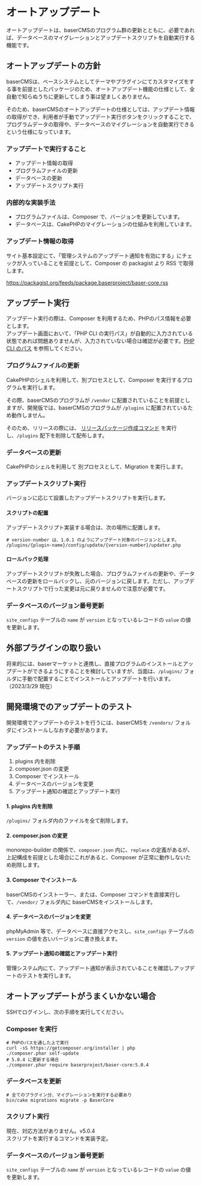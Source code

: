 # オートアップデート

オートアップデートは、baserCMSのプログラム群の更新とともに、必要であれば、データベースのマイグレーションとアップデートスクリプトを自動実行する機能です。

## オートアップデートの方針
baserCMSは、ベースシステムとしてテーマやプラグインにてカスタマイズをする事を前提としたパッケージのため、オートアップデート機能の仕様として、全自動で知らぬうちに更新してしまう事は望ましくありません。

そのため、baserCMSのオートアップデートの仕様としては、アップデート情報の取得ができ、利用者が手動でアップデート実行ボタンをクリックすることで、プログラムデータの取得や、データベースのマイグレーションを自動実行できるという仕様になっています。

### アップデートで実行すること
- アップデート情報の取得
- プログラムファイルの更新
- データベースの更新
- アップデートスクリプト実行

### 内部的な実装手法
- プログラムファイルは、Composer で、バージョンを更新しています。
- データベースは、CakePHPのマイグレーションの仕組みを利用しています。

### アップデート情報の取得
サイト基本設定にて、「管理システムのアップデート通知を有効にする」にチェックが入っていることを前提として、Composer の packagist より RSS で取得します。

https://packagist.org/feeds/package.baserproject/baser-core.rss


## アップデート実行
アップデート実行の際は、Composer を利用するため、PHPのパス情報を必要とします。  
アップデート画面において、「PHP CLI の実行パス」が自動的に入力されている状態であれば問題ありませんが、入力されていない場合は確認が必要です。[PHP CLI のパス](../../introduce/php_path) を参照してください。

### プログラムファイルの更新
CakePHPのシェルを利用して、別プロセスとして、Composer を実行するプログラムを実行します。

その際、baserCMSのプログラムが `/vendor` に配置されていることを前提としますが、開発版では、baserCMSのプログラムが `/plugins` に配置されているため動作しません。
  
そのため、リリースの際には、 [リリースパッケージ作成コマンド](../../functions/baser-core/create_release) を実行し、`/plugins` 配下を削除して配布します。

### データベースの更新
CakePHPのシェルを利用して 別プロセスとして、Migration を実行します。 

### アップデートスクリプト実行
バージョンに応じて設置したアップデートスクリプトを実行します。

#### スクリプトの配置
アップデートスクリプト実装する場合は、次の場所に配置します。
```shell
# version-number は、1.0.1 のようにアップデート対象のバージョンとします。
/plugins/{plugin-name}/config/update/{version-number}/updater.php
```

#### ロールバック処理
アップデートスクリプトが失敗した場合、プログラムファイルの更新や、データベースの更新をロールバックし、元のバージョンに戻します。ただし、アップデートスクリプトで行った変更は元に戻りませんので注意が必要です。

### データベースのバージョン番号更新
`site_configs` テーブルの `name` が `version` となっているレコードの `value` の値を更新します。

## 外部プラグインの取り扱い
将来的には、baserマーケットと連携し、直接プログラムのインストールとアップデートができるようにすることを検討していますが、当面は、`/plugins/` フォルダに手動で配置することでインストールとアップデートを行います。（2023/3/29 現在）


## 開発環境でのアップデートのテスト
開発環境でアップデートのテストを行うには、baserCMSを `/vendors/` フォルダにインストールしなおす必要があります。

### アップデートのテスト手順

1. plugins 内を削除
2. composer.json の変更
3. Composer でインストール
4. データベースのバージョンを変更
5. アップデート通知の確認とアップデート実行

#### 1. plugins 内を削除
`/plugins/` フォルダ内のファイルを全て削除します。

#### 2. composer.json の変更
monorepo-builder の関係で、`composer.json` 内に、`replace` の定義があるが、上記構成を前提とした場合にこれがあると、Composer が正常に動作しないため削除します。

#### 3. Composer でインストール
baserCMSのインストーラー、または、Composer コマンドを直接実行して、`/vendor/` フォルダ内に baserCMSをインストールします。

#### 4. データベースのバージョンを変更
phpMyAdmin 等で、データベースに直接アクセスし、`site_configs` テーブルの `version` の値を古いバージョンに書き換えます。

#### 5. アップデート通知の確認とアップデート実行
管理システム内にて、アップデート通知が表示されていることを確認しアップデートのテストを実行します。 

## オートアップデートがうまくいかない場合

SSHでログインし、次の手順を実行してください。

### Composer を実行
```shell
# PHPのパスを通した上で実行
curl -sS https://getcomposer.org/installer | php
./composer.phar self-update
# 5.0.4 に更新する場合
./composer.phar require baserproject/baser-core:5.0.4
```

### データベースを更新
```shell
# 全てのプラグイン分、マイグレーションを実行する必要あり
bin/cake migrations migrate -p BaserCore
```

### スクリプト実行
現在、対応方法がありません。v5.0.4  
スクリプトを実行するコマンドを実装予定。


### データベースのバージョン番号更新
`site_configs` テーブルの `name` が `version` となっているレコードの `value` の値を更新します。
